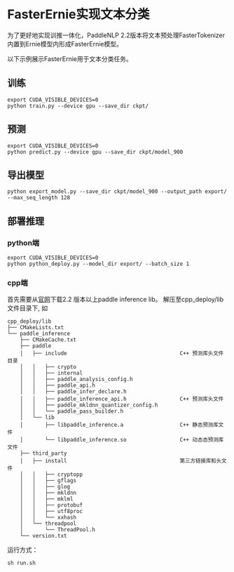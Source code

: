# FasterErnie实现文本分类

为了更好地实现训推一体化，PaddleNLP 2.2版本将文本预处理FasterTokenizer内置到Ernie模型内形成FasterErnie模型。

以下示例展示FasterErnie用于文本分类任务。

## 训练

```shell
export CUDA_VISIBLE_DEVICES=0
python train.py --device gpu --save_dir ckpt/
```

## 预测

```shell
export CUDA_VISIBLE_DEVICES=0
python predict.py --device gpu --save_dir ckpt/model_900
```

## 导出模型

```shell
python export_model.py --save_dir ckpt/model_900 --output_path export/ --max_seq_length 128
```

## 部署推理

### python端

```shell
export CUDA_VISIBLE_DEVICES=0
python python_deploy.py --model_dir export/ --batch_size 1
```

### cpp端

首先需要从[官网](https://paddleinference.paddlepaddle.org.cn/master/user_guides/download_lib.html)下载2.2 版本以上paddle inference lib。
解压至cpp_deploy/lib文件目录下, 如
```
cpp_deploy/lib
├── CMakeLists.txt
└── paddle_inference
    ├── CMakeCache.txt
    ├── paddle
    │   ├── include                                    C++ 预测库头文件目录
    │   │   ├── crypto
    │   │   ├── internal
    │   │   ├── paddle_analysis_config.h
    │   │   ├── paddle_api.h
    │   │   ├── paddle_infer_declare.h
    │   │   ├── paddle_inference_api.h                 C++ 预测库头文件
    │   │   ├── paddle_mkldnn_quantizer_config.h
    │   │   └── paddle_pass_builder.h
    │   └── lib
    │       ├── libpaddle_inference.a                  C++ 静态预测库文件
    │       └── libpaddle_inference.so                 C++ 动态态预测库文件
    ├── third_party
    │   ├── install                                    第三方链接库和头文件
    │   │   ├── cryptopp
    │   │   ├── gflags
    │   │   ├── glog
    │   │   ├── mkldnn
    │   │   ├── mklml
    │   │   ├── protobuf
    │   │   ├── utf8proc
    │   │   └── xxhash
    │   └── threadpool
    │       └── ThreadPool.h
    └── version.txt
```


运行方式：

```shell
sh run.sh
```
